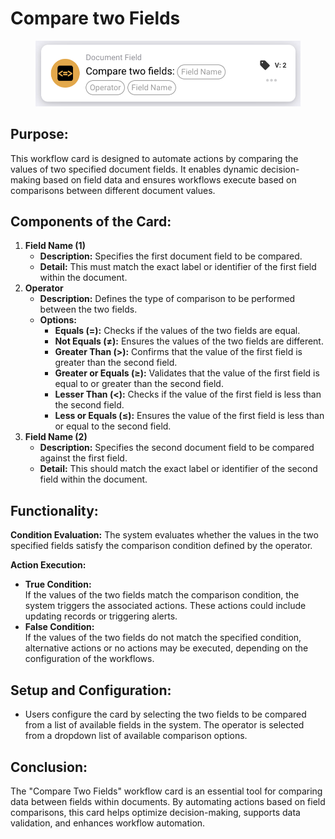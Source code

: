 # Compare two Fields

<figure><img src="../../../../.gitbook/assets/image (11).png" alt="" width="563"><figcaption></figcaption></figure>

## **Purpose:**

This workflow card is designed to automate actions by comparing the values of two specified document fields. It enables dynamic decision-making based on field data and ensures workflows execute based on comparisons between different document values.

## **Components of the Card:**

1. **Field Name (1)**
   * **Description:** Specifies the first document field to be compared.
   * **Detail:** This must match the exact label or identifier of the first field within the document.
2. **Operator**
   * **Description:** Defines the type of comparison to be performed between the two fields.
   * **Options:**
     * **Equals (=):** Checks if the values of the two fields are equal.
     * **Not Equals (≠):** Ensures the values of the two fields are different.
     * **Greater Than (>):** Confirms that the value of the first field is greater than the second field.
     * **Greater or Equals (≥):** Validates that the value of the first field is equal to or greater than the second field.
     * **Lesser Than (<):** Checks if the value of the first field is less than the second field.
     * **Less or Equals (≤):** Ensures the value of the first field is less than or equal to the second field.
3. **Field Name (2)**
   * **Description:** Specifies the second document field to be compared against the first field.
   * **Detail:** This should match the exact label or identifier of the second field within the document.

## **Functionality:**

**Condition Evaluation:** The system evaluates whether the values in the two specified fields satisfy the comparison condition defined by the operator.

**Action Execution:**

* **True Condition:**\
  If the values of the two fields match the comparison condition, the system triggers the associated actions. These actions could include updating records or triggering alerts.
* **False Condition:**\
  If the values of the two fields do not match the specified condition, alternative actions or no actions may be executed, depending on the configuration of the workflows.

## **Setup and Configuration:**&#x20;

* Users configure the card by selecting the two fields to be compared from a list of available fields in the system. The operator is selected from a dropdown list of available comparison options.

## **Conclusion:**

The "Compare Two Fields" workflow card is an essential tool for comparing data between fields within documents. By automating actions based on field comparisons, this card helps optimize decision-making, supports data validation, and enhances workflow automation.

